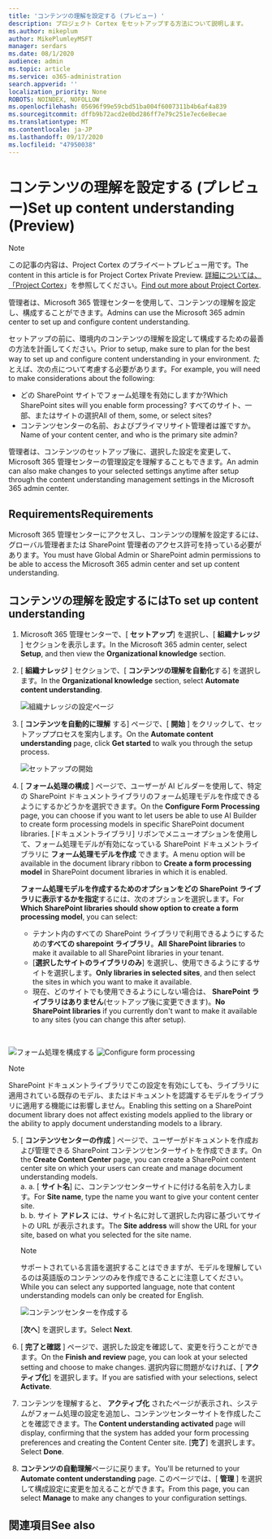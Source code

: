 ```yaml
---
title: 'コンテンツの理解を設定する (プレビュー) '
description: プロジェクト Cortex をセットアップする方法について説明します。
ms.author: mikeplum
author: MikePlumleyMSFT
manager: serdars
ms.date: 08/1/2020
audience: admin
ms.topic: article
ms.service: o365-administration
search.appverid: ''
localization_priority: None
ROBOTS: NOINDEX, NOFOLLOW
ms.openlocfilehash: 05696f99e59cbd51ba004f6007311b4b6af4a839
ms.sourcegitcommit: dffb9b72acd2e0bd286ff7e79c251e7ec6e8ecae
ms.translationtype: MT
ms.contentlocale: ja-JP
ms.lasthandoff: 09/17/2020
ms.locfileid: "47950038"
---
```

# <a name="set-up-content-understanding-preview"></a><span data-ttu-id="8935e-103">コンテンツの理解を設定する (プレビュー)</span><span class="sxs-lookup"><span data-stu-id="8935e-103">Set up content understanding (Preview)</span></span>

> [!Note] 
> <span data-ttu-id="8935e-104">この記事の内容は、Project Cortex のプライベートプレビュー用です。</span><span class="sxs-lookup"><span data-stu-id="8935e-104">The content in this article is for Project Cortex Private Preview.</span></span> <span data-ttu-id="8935e-105">[詳細については、「Project Cortex](https://aka.ms/projectcortex)」を参照してください。</span><span class="sxs-lookup"><span data-stu-id="8935e-105">[Find out more about Project Cortex](https://aka.ms/projectcortex).</span></span>

<span data-ttu-id="8935e-106">管理者は、Microsoft 365 管理センターを使用して、コンテンツの理解を設定し、構成することができます。</span><span class="sxs-lookup"><span data-stu-id="8935e-106">Admins can use the Microsoft 365 admin center to set up and configure content understanding.</span></span> 

<span data-ttu-id="8935e-107">セットアップの前に、環境内のコンテンツの理解を設定して構成するための最善の方法を計画してください。</span><span class="sxs-lookup"><span data-stu-id="8935e-107">Prior to setup, make sure to plan for the best way to set up and configure content understanding in your environment.</span></span> <span data-ttu-id="8935e-108">たとえば、次の点について考慮する必要があります。</span><span class="sxs-lookup"><span data-stu-id="8935e-108">For example, you will need to make considerations about the following:</span></span>
- <span data-ttu-id="8935e-109">どの SharePoint サイトでフォーム処理を有効にしますか?</span><span class="sxs-lookup"><span data-stu-id="8935e-109">Which SharePoint sites will you enable form processing?</span></span> <span data-ttu-id="8935e-110">すべてのサイト、一部、またはサイトの選択</span><span class="sxs-lookup"><span data-stu-id="8935e-110">All of them, some, or select sites?</span></span>
- <span data-ttu-id="8935e-111">コンテンツセンターの名前、およびプライマリサイト管理者は誰ですか。</span><span class="sxs-lookup"><span data-stu-id="8935e-111">Name of your content center, and who is the primary site admin?</span></span>

<span data-ttu-id="8935e-112">管理者は、コンテンツのセットアップ後に、選択した設定を変更して、Microsoft 365 管理センターの管理設定を理解することもできます。</span><span class="sxs-lookup"><span data-stu-id="8935e-112">An admin can also make changes to your selected settings anytime after setup through the content understanding management settings in the Microsoft 365 admin center.</span></span>


## <a name="requirements"></a><span data-ttu-id="8935e-113">Requirements</span><span class="sxs-lookup"><span data-stu-id="8935e-113">Requirements</span></span> 
<span data-ttu-id="8935e-114">Microsoft 365 管理センターにアクセスし、コンテンツの理解を設定するには、グローバル管理者または SharePoint 管理者のアクセス許可を持っている必要があります。</span><span class="sxs-lookup"><span data-stu-id="8935e-114">You must have Global Admin or SharePoint admin permissions to be able to access the Microsoft 365 admin center and set up content understanding.</span></span>


## <a name="to-set-up-content-understanding"></a><span data-ttu-id="8935e-115">コンテンツの理解を設定するには</span><span class="sxs-lookup"><span data-stu-id="8935e-115">To set up content understanding</span></span>

1. <span data-ttu-id="8935e-116">Microsoft 365 管理センターで、[ **セットアップ**] を選択し、[ **組織ナレッジ** ] セクションを表示します。</span><span class="sxs-lookup"><span data-stu-id="8935e-116">In the Microsoft 365 admin center, select **Setup**, and then view the **Organizational knowledge** section.</span></span>
2. <span data-ttu-id="8935e-117">[ **組織ナレッジ** ] セクションで、[ **コンテンツの理解を自動化**する] を選択します。</span><span class="sxs-lookup"><span data-stu-id="8935e-117">In the **Organizational knowledge** section, select **Automate content understanding**.</span></span><br/>

    ![組織ナレッジの設定ページ](../media/content-understanding/admin-org-knowledge-options.png)</br>

3. <span data-ttu-id="8935e-119">[ **コンテンツを自動的に理解** する] ページで、[ **開始** ] をクリックして、セットアッププロセスを案内します。</span><span class="sxs-lookup"><span data-stu-id="8935e-119">On the **Automate content understanding** page, click **Get started** to walk you through the setup process.</span></span><br/>

    ![セットアップの開始](../media/content-understanding/admin-content-understanding-get-started.png)</br>


4. <span data-ttu-id="8935e-121">[ **フォーム処理の構成** ] ページで、ユーザーが AI ビルダーを使用して、特定の SharePoint ドキュメントライブラリのフォーム処理モデルを作成できるようにするかどうかを選択できます。</span><span class="sxs-lookup"><span data-stu-id="8935e-121">On the **Configure Form Processing** page, you can choose if you want to let users be able to use AI Builder to create form processing models in specific SharePoint document libraries.</span></span> <span data-ttu-id="8935e-122">[ドキュメントライブラリ] リボンでメニューオプションを使用して、フォーム処理モデルが有効になっている SharePoint ドキュメントライブラリに **フォーム処理モデルを作成** できます。</span><span class="sxs-lookup"><span data-stu-id="8935e-122">A menu option will be available in the document library ribbon to **Create a form processing model** in SharePoint document libraries in which it is enabled.</span></span>
 
     <span data-ttu-id="8935e-123">**フォーム処理モデルを作成するためのオプションをどの SharePoint ライブラリに表示するかを指定**するには、次のオプションを選択します。</span><span class="sxs-lookup"><span data-stu-id="8935e-123">For **Which SharePoint libraries should show option to create a form processing model**, you can select:</span></span></br>
    - <span data-ttu-id="8935e-124">テナント内のすべての SharePoint ライブラリで利用できるようにするための**すべての sharepoint ライブラリ**。</span><span class="sxs-lookup"><span data-stu-id="8935e-124">**All SharePoint libraries** to make it available to all SharePoint libraries in your tenant.</span></span></br>
    - <span data-ttu-id="8935e-125">[**選択したサイトのライブラリのみ**] を選択し、使用できるようにするサイトを選択します。</span><span class="sxs-lookup"><span data-stu-id="8935e-125">**Only libraries in selected sites**, and then select the sites in which you want to make it available.</span></span></br>
    - <span data-ttu-id="8935e-126">現在、どのサイトでも使用できるようにしない場合は、 **SharePoint ライブラリはありません**(セットアップ後に変更できます)。</span><span class="sxs-lookup"><span data-stu-id="8935e-126">**No SharePoint libraries** if you currently don't want to make it available to any sites (you can change this after setup).</span></span>
</br>

   <span data-ttu-id="8935e-127">![フォーム処理を構成する](../media/content-understanding/admin-configforms.png)
</span><span class="sxs-lookup"><span data-stu-id="8935e-127">![Configure form processing](../media/content-understanding/admin-configforms.png)
</span></span></br>

   > [!Note]
   > <span data-ttu-id="8935e-128">SharePoint ドキュメントライブラリでこの設定を有効にしても、ライブラリに適用されている既存のモデル、またはドキュメントを認識するモデルをライブラリに適用する機能には影響しません。</span><span class="sxs-lookup"><span data-stu-id="8935e-128">Enabling this setting on a SharePoint document library does not affect existing models applied to the library or the ability to apply document understanding models to a library.</span></span> 

    
5. <span data-ttu-id="8935e-129">[ **コンテンツセンターの作成** ] ページで、ユーザーがドキュメントを作成および管理できる SharePoint コンテンツセンターサイトを作成できます。</span><span class="sxs-lookup"><span data-stu-id="8935e-129">On the **Create Content Center** page, you can create a SharePoint content center site on which your users can create and manage document understanding models.</span></span> </br>
    <span data-ttu-id="8935e-130">a. </span><span class="sxs-lookup"><span data-stu-id="8935e-130">a.</span></span> <span data-ttu-id="8935e-131">[ **サイト名**] に、コンテンツセンターサイトに付ける名前を入力します。</span><span class="sxs-lookup"><span data-stu-id="8935e-131">For **Site name**, type the name you want to give your content center site.</span></span></br>
    <span data-ttu-id="8935e-132">b. </span><span class="sxs-lookup"><span data-stu-id="8935e-132">b.</span></span> <span data-ttu-id="8935e-133">サイト **アドレス** には、サイト名に対して選択した内容に基づいてサイトの URL が表示されます。</span><span class="sxs-lookup"><span data-stu-id="8935e-133">The **Site address** will show the URL for your site, based on what you selected for the site name.</span></span></br>

    > [!Note] 
    > <span data-ttu-id="8935e-134">サポートされている言語を選択することはできますが、モデルを理解しているのは英語版のコンテンツのみを作成できることに注意してください。</span><span class="sxs-lookup"><span data-stu-id="8935e-134">While you can select any supported language, note that content understanding models can only be created for English.</span></span></br>

      ![コンテンツセンターを作成する](../media/content-understanding/admin-cu-create-cc.png)</br>


    <span data-ttu-id="8935e-136">[**次へ**] を選択します。</span><span class="sxs-lookup"><span data-stu-id="8935e-136">Select **Next**.</span></span>
6. <span data-ttu-id="8935e-137">[ **完了と確認** ] ページで、選択した設定を確認して、変更を行うことができます。</span><span class="sxs-lookup"><span data-stu-id="8935e-137">On the **Finish and review** page, you can look at your selected setting and choose to make changes.</span></span> <span data-ttu-id="8935e-138">選択内容に問題がなければ、[ **アクティブ化**] を選択します。</span><span class="sxs-lookup"><span data-stu-id="8935e-138">If you are satisfied with your selections, select **Activate**.</span></span>



7. <span data-ttu-id="8935e-139">コンテンツを理解すると、 **アクティブ化** されたページが表示され、システムがフォーム処理の設定を追加し、コンテンツセンターサイトを作成したことを確認できます。</span><span class="sxs-lookup"><span data-stu-id="8935e-139">The **Content understanding activated** page will display, confirming that the system has added your form processing preferences and creating the Content Center site.</span></span> <span data-ttu-id="8935e-140">[**完了**] を選択します。</span><span class="sxs-lookup"><span data-stu-id="8935e-140">Select **Done**.</span></span>

8. <span data-ttu-id="8935e-141">**コンテンツの自動理解**ページに戻ります。</span><span class="sxs-lookup"><span data-stu-id="8935e-141">You'll be returned to your **Automate content understanding** page.</span></span> <span data-ttu-id="8935e-142">このページでは、[ **管理** ] を選択して構成設定に変更を加えることができます。</span><span class="sxs-lookup"><span data-stu-id="8935e-142">From this page, you can select **Manage** to make any changes to your configuration settings.</span></span> 

## <a name="see-also"></a><span data-ttu-id="8935e-143">関連項目</span><span class="sxs-lookup"><span data-stu-id="8935e-143">See also</span></span>



  






